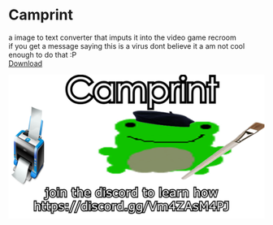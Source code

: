 # Camprint
a image to text converter that imputs it into the video game recroom  
if you get a message saying this is a virus dont believe it a am not cool enough to do that :P  
[Download](https://drive.google.com/file/d/1UL1HBNFVtW7JCyMwmJepVbzR9F50jPK3/view?usp=sharing)


![banner](https://github.com/CampinRat/Camprint/blob/main/images/banner.png)
